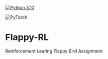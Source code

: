 [![Python 3.10](https://img.shields.io/badge/python-3.10-blue.svg)](https://www.python.org/downloads/release/python-360/)    

![PyTorch](https://img.shields.io/badge/PyTorch-%23EE4C2C.svg?style=for-the-badge&logo=PyTorch&logoColor=white)


# Flappy-RL
Reinforcement Learing Flappy Bird Assignment
